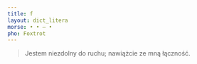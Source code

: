 ```yaml
---
title: f
layout: dict_litera
morse: • • ‒ •
pho: Foxtrot
---
```

> Jestem niezdolny do ruchu; nawiążcie ze mną łączność. 